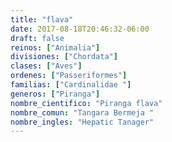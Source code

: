 ```yaml
---
title: "flava"
date: 2017-08-18T20:46:32-06:00
draft: false
reinos: ["Animalia"]
divisiones: ["Chordata"]
clases: ["Aves"]
ordenes: ["Passeriformes"]
familias: ["Cardinalidae "]
generos: ["Piranga"]
nombre_cientifico: "Piranga flava"
nombre_comun: "Tangara Bermeja "
nombre_ingles: "Hepatic Tanager"
---
```

